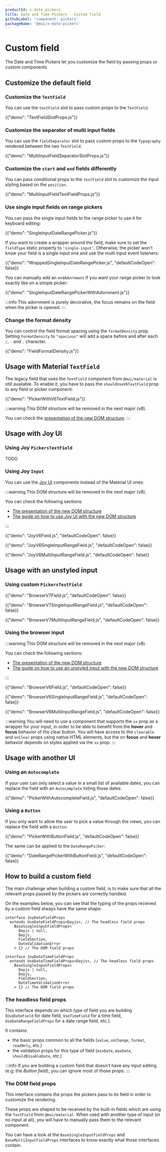 ```yaml
---
productId: x-date-pickers
title: Date and Time Pickers - Custom field
githubLabel: 'component: pickers'
packageName: '@mui/x-date-pickers'
---
```


# Custom field

<p class="description">The Date and Time Pickers let you customize the field by passing props or custom components</p>

## Customize the default field

### Customize the `TextField`

You can use the `textField` slot to pass custom props to the `TextField`:

{{"demo": "TextFieldSlotProps.js"}}

### Customize the separator of multi input fields [<span class="plan-pro"></span>](/x/introduction/licensing/#pro-plan 'Pro plan')

You can use the `fieldSeparator` slot to pass custom props to the `Typography` rendered between the two `TextField`:

{{"demo": "MultiInputFieldSeparatorSlotProps.js"}}

### Customize the `start` and `end` fields differently [<span class="plan-pro"></span>](/x/introduction/licensing/#pro-plan 'Pro plan')

You can pass conditional props to the `textField` slot to customize the input styling based on the `position`.

{{"demo": "MultiInputFieldTextFieldProps.js"}}

### Use single input fields on range pickers [<span class="plan-pro"></span>](/x/introduction/licensing/#pro-plan 'Pro plan')

You can pass the single input fields to the range picker to use it for keyboard editing:

{{"demo": "SingleInputDateRangePicker.js"}}

If you want to create a wrapper around the field, make sure to set the `fieldType` static property to `'single-input'`.
Otherwise, the picker won't know your field is a single input one and use the multi input event listeners:

{{"demo": "WrappedSingleInputDateRangePicker.js", "defaultCodeOpen": false}}

You can manually add an `endAdornment` if you want your range picker to look exactly like on a simple picker:

{{"demo": "SingleInputDateRangePickerWithAdornment.js"}}

:::info
This adornment is purely decorative, the focus remains on the field when the picker is opened.
:::

### Change the format density

You can control the field format spacing using the `formatDensity` prop.
Setting `formatDensity` to `"spacious"` will add a space before and after each `/`, `-` and `.` character.

{{"demo": "FieldFormatDensity.js"}}

## Usage with Material `TextField`

The legacy field that uses the `TextField` component from `@mui/material` is still available.
To enable it, you have to pass the `shouldUseV6TextField` prop to any field or picker component:

{{"demo": "PickerWithV6TextField.js"}}

:::warning
This DOM structure will be removed in the next major (v8).

You can check the [presentation of the new DOM structure](/x/react-date-pickers/fields/#v7-one-span-per-section).
:::

## Usage with Joy UI

### Using Joy `PickersTextField`

TODO

### Using Joy `Input`

You can use the [Joy UI](https://mui.com/joy-ui/getting-started/) components instead of the Material UI ones:

:::warning
This DOM structure will be removed in the next major (v8).

You can check the following sections:

- [The presentation of the new DOM structure](/x/react-date-pickers/fields/#v7-one-span-per-section)
- [The guide on how to use Joy UI with the new DOM structure](/x/react-date-pickers/custom-field/#using-joy-pickerstextfield)

:::

{{"demo": "JoyV6Field.js", "defaultCodeOpen": false}}

{{"demo": "JoyV6SingleInputRangeField.js", "defaultCodeOpen": false}}

{{"demo": "JoyV6MultiInputRangeField.js", "defaultCodeOpen": false}}

## Usage with an unstyled input

### Using custom `PickersTextField`

{{"demo": "BrowserV7Field.js", "defaultCodeOpen": false}}

{{"demo": "BrowserV7SingleInputRangeField.js", "defaultCodeOpen": false}}

{{"demo": "BrowserV7MultiInputRangeField.js", "defaultCodeOpen": false}}

### Using the browser input

:::warning
This DOM structure will be removed in the next major (v8).

You can check the following sections:

- [The presentation of the new DOM structure](/x/react-date-pickers/fields/#v7-one-span-per-section)
- [The guide on how to use an unstyled input with the new DOM structure](/x/react-date-pickers/custom-field/#using-custom-pickerstextfield)

:::

{{"demo": "BrowserV6Field.js", "defaultCodeOpen": false}}

{{"demo": "BrowserV6SingleInputRangeField.js", "defaultCodeOpen": false}}

{{"demo": "BrowserV6MultiInputRangeField.js", "defaultCodeOpen": false}}

:::warning
You will need to use a component that supports the `sx` prop as a wrapper for your input, in order to be able to benefit from the **hover** and **focus** behavior of the clear button. You will have access to the `clearable` and `onClear` props using native HTML elements, but the on **focus** and **hover** behavior depends on styles applied via the `sx` prop.
:::

## Usage with another UI

### Using an `Autocomplete`

If your user can only select a value in a small list of available dates,
you can replace the field with an `Autocomplete` listing those dates:

{{"demo": "PickerWithAutocompleteField.js", "defaultCodeOpen": false}}

### Using a `Button`

If you only want to allow the user to pick a value through the views,
you can replace the field with a `Button`:

{{"demo": "PickerWithButtonField.js", "defaultCodeOpen": false}}

The same can be applied to the `DateRangePicker`:

{{"demo": "DateRangePickerWithButtonField.js", "defaultCodeOpen": false}}

## How to build a custom field

The main challenge when building a custom field, is to make sure that all the relevant props passed by the pickers are correctly handled.

On the examples below, you can see that the typing of the props received by a custom field always have the same shape:

```tsx
interface JoyDateFieldProps
  extends UseDateFieldProps<Dayjs>, // The headless field props
    BaseSingleInputFieldProps<
      Dayjs | null,
      Dayjs,
      FieldSection,
      DateValidationError
    > {} // The DOM field props

interface JoyDateTimeFieldProps
  extends UseDateTimeFieldProps<Dayjs>, // The headless field props
    BaseSingleInputFieldProps<
      Dayjs | null,
      Dayjs,
      FieldSection,
      DateTimeValidationError
    > {} // The DOM field props
```

### The headless field props

This interface depends on which type of field you are building (`UseDateField` for date field, `UseTimeField` for a time field, `UseDateRangeFieldProps` for a date range field, etc.).

It contains:

- the basic props common to all the fields (`value`, `onChange`, `format`, `readOnly`, etc.)
- the validation props for this type of field (`minDate`, `maxDate`, `shouldDisableDate`, etc.)

:::info
If you are building a custom field that doesn't have any input editing (e.g: the _Button field_), you can ignore most of those props.
:::

### The DOM field props

This interface contains the props the pickers pass to its field in order to customize the rendering.

These props are shaped to be received by the built-in fields which are using the `TextField` from `@mui/material`.
When used with another type of input (or no input at all), you will have to manually pass them to the relevant component.

You can have a look at the `BaseSingleInputFieldProps` and `BaseMultiInputFieldProps` interfaces to know exactly what those interfaces contain.
